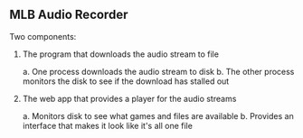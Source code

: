 MLB Audio Recorder
------------------

Two components:

1. The program that downloads the audio stream to file

    a. One process downloads the audio stream to disk
    b. The other process monitors the disk to see if the download has stalled out

2. The web app that provides a player for the audio streams

    a. Monitors disk to see what games and files are available
    b. Provides an interface that makes it look like it's all one file
